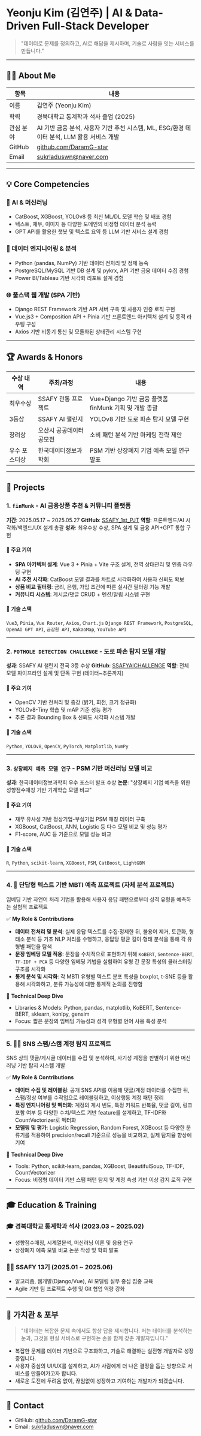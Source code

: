 # Yeonju Kim (김연주) | AI & Data-Driven Full-Stack Developer

> "데이터로 문제를 정의하고, AI로 해답을 제시하며, 기술로 사람을 잇는 서비스를 만듭니다."

---

## 👩‍💻 About Me

| 항목     | 내용                                                       |
| ------ | -------------------------------------------------------- |
| 이름     | 김연주 (Yeonju Kim)                                         |
| 학력     | 경북대학교 통계학과 석사 졸업 (2025)                                  |
| 관심 분야  | AI 기반 금융 분석, 사용자 기반 추천 시스템, ML, ESG/환경 데이터 분석, LLM 활용 서비스 개발 |
| GitHub | [github.com/DaramG-star](https://github.com/DaramG-star) |
| Email  | [sukrladuswn@naver.com](mailto:sukrladuswn@naver.com)    |

---

## 💡 Core Competencies

### 🧠 AI & 머신러닝

* CatBoost, XGBoost, YOLOv8 등 최신 ML/DL 모델 학습 및 배포 경험
* 텍스트, 재무, 이미지 등 다양한 도메인의 비정형 데이터 분석 능력
* GPT API를 활용한 챗봇 및 텍스트 요약 등 LLM 기반 서비스 설계 경험

### 🧩 데이터 엔지니어링 & 분석

* Python (pandas, NumPy) 기반 데이터 전처리 및 정제 능숙
* PostgreSQL/MySQL 기반 DB 설계 및 pykrx, API 기반 금융 데이터 수집 경험
* Power BI/Tableau 기반 시각화 리포트 설계 경험

### 🌐 풀스택 웹 개발 (SPA 기반)

* Django REST Framework 기반 API 서버 구축 및 사용자 인증 로직 구현
* Vue.js3 + Composition API + Pinia 기반 프론트엔드 아키텍처 설계 및 동적 라우팅 구성
* Axios 기반 비동기 통신 및 모듈화된 상태관리 시스템 구현

---

## 🏆 Awards & Honors

| 수상 내역   | 주최/과정         | 내용                                      |
| ------- | ------------- | --------------------------------------- |
| 최우수상    | SSAFY 관통 프로젝트 | Vue+Django 기반 금융 플랫폼 finMunk 기획 및 개발 총괄 |
| 3등상     | SSAFY AI 챌린지  | YOLOv8 기반 도로 파손 탐지 모델 구현                |
| 장려상     | 오산시 공공데이터 공모전 | 소비 패턴 분석 기반 마케팅 전략 제안                   |
| 우수 포스터상 | 한국데이터정보과학회    | PSM 기반 상장폐지 기업 예측 모델 연구 발표              |

---

## 🚀 Projects

### 1. `finMunk` - AI 금융상품 추천 & 커뮤니티 플랫폼

**기간**: 2025.05.17 \~ 2025.05.27
**GitHub**: [SSAFY\_1st\_PJT](https://github.com/DaramG-star/SSAFY_1st_PJT_front)
**역할**: 프론트엔드/AI 시각화/백엔드/UX 설계 총괄
**성과**: 최우수상 수상, SPA 설계 및 금융 API+GPT 통합 구현

#### 📌 주요 기여

* **SPA 아키텍처 설계**: Vue 3 + Pinia + Vite 구조 설계, 전역 상태관리 및 인증 라우팅 구현
* **AI 추천 시각화**: CatBoost 모델 결과를 차트로 시각화하여 사용자 신뢰도 확보
* **상품 비교 필터링**: 금리, 은행, 가입 조건에 따른 실시간 필터링 기능 개발
* **커뮤니티 시스템**: 게시글/댓글 CRUD + 멘션/알림 시스템 구현

#### 🔧 기술 스택

`Vue3`, `Pinia`, `Vue Router`, `Axios`, `Chart.js`
`Django REST Framework`, `PostgreSQL`, `OpenAI GPT API`, `금감원 API`, `KakaoMap`, `YouTube API`

---

### 2. `POTHOLE DETECTION CHALLENGE` - 도로 파손 탐지 모델 개발

**성과**: SSAFY AI 챌린지 전국 3등 수상
**GitHub**: [SSAFYAICHALLENGE](https://github.com/DaramG-star/POTHOLE_DETECTION_CHALLENGE)
**역할**: 전체 모델 파이프라인 설계 및 단독 구현 (데이터\~추론까지)

#### 📌 주요 기여

* OpenCV 기반 전처리 및 증강 (밝기, 회전, 크기 정규화)
* YOLOv8-Tiny 학습 및 mAP 기준 성능 평가
* 추론 결과 Bounding Box & 신뢰도 시각화 시스템 개발

#### 🔧 기술 스택

`Python`, `YOLOv8`, `OpenCV`, `PyTorch`, `Matplotlib`, `NumPy`

---

### 3. `상장폐지 예측 모델 연구` - PSM 기반 머신러닝 모델 비교

**성과**: 한국데이터정보과학회 우수 포스터 발표 수상
**논문**: "상장폐지 기업 예측을 위한 성향점수매칭 기반 기계학습 모델 비교"

#### 📌 주요 기여

* 재무 유사성 기반 정상기업-부실기업 PSM 매칭 데이터 구축
* XGBoost, CatBoost, ANN, Logistic 등 다수 모델 비교 및 성능 평가
* F1-score, AUC 등 기준으로 모델 성능 비교

#### 🔧 기술 스택

`R`, `Python`, `scikit-learn`, `XGBoost`, `PSM`, `CatBoost`, `LightGBM`

---

### 4. 💬 단답형 텍스트 기반 MBTI 예측 프로젝트 (자체 분석 프로젝트)
임베딩 기반 자연어 처리 기법을 활용해 사용자 응답 패턴으로부터 성격 유형을 예측하는 실험적 프로젝트

✅ **My Role & Contributions**
- **데이터 전처리 및 분석**: 실제 응답 텍스트를 수집·정제한 뒤, 불용어 제거, 토큰화, 형태소 분석 등 기초 NLP 처리를 수행하고, 응답당 평균 길이·형태 분석을 통해 각 유형별 패턴을 탐색
- **문장 임베딩 모델 적용**: 문장을 수치적으로 표현하기 위해 `KoBERT`, `Sentence-BERT`, `TF-IDF + PCA` 등 다양한 임베딩 기법을 실험하여 유형 간 문장 특성의 클러스터링 구조를 시각화
- **통계 분석 및 시각화**: 각 MBTI 유형별 텍스트 분포 특성을 boxplot, t-SNE 등을 활용해 시각화하고, 분류 가능성에 대한 통계적 논의를 진행함

🔧 **Technical Deep Dive**
- Libraries & Models: Python, pandas, matplotlib, KoBERT, Sentence-BERT, sklearn, konlpy, gensim
- Focus: 짧은 문장의 임베딩 가능성과 성격 유형별 언어 사용 특성 분석

---

### 5. 🕵️‍♀️ SNS 스팸/스캠 계정 탐지 프로젝트
SNS 상의 댓글/게시글 데이터를 수집 및 분석하여, 사기성 계정을 판별하기 위한 머신러닝 기반 탐지 시스템 개발

✅ **My Role & Contributions**
- **데이터 수집 및 레이블링**: 공개 SNS API를 이용해 댓글/계정 데이터를 수집한 뒤, 스팸/정상 여부를 수작업으로 레이블링하고, 이상행동 계정 패턴 정리
- **특징 엔지니어링 및 벡터화**: 계정의 게시 빈도, 특정 키워드 반복율, 댓글 길이, 링크 포함 여부 등 다양한 수치/텍스트 기반 feature를 설계하고, TF-IDF와 CountVectorizer로 벡터화
- **모델링 및 평가**: Logistic Regression, Random Forest, XGBoost 등 다양한 분류기를 적용하여 precision/recall 기준으로 성능을 비교하고, 실제 탐지율 향상에 기여

🔧 **Technical Deep Dive**
- Tools: Python, scikit-learn, pandas, XGBoost, BeautifulSoup, TF-IDF, CountVectorizer
- Focus: 비정형 데이터 기반 스팸 패턴 탐지 및 계정 속성 기반 이상 감지 로직 구현

---

## 🎓 Education & Training

### 🎓 경북대학교 통계학과 석사 (2023.03 \~ 2025.02)

* 성향점수매칭, 시계열분석, 머신러닝 이론 및 응용 연구
* 상장폐지 예측 모델 비교 논문 작성 및 학회 발표

### 👩‍💻 SSAFY 13기 (2025.01 \~ 2025.06)

* 알고리즘, 웹개발(Django/Vue), AI 모델링 실무 중심 집중 교육
* Agile 기반 팀 프로젝트 수행 및 Git 협업 역량 강화

---

## 🙌 가치관 & 포부

> "데이터는 복잡한 문제 속에서도 항상 답을 제시합니다. 저는 데이터를 분석하는 눈과, 그것을 현실 서비스로 구현하는 손을 함께 갖춘 개발자입니다."

* 복잡한 문제를 데이터 기반으로 구조화하고, 기술로 해결하는 실전형 개발자로 성장 중입니다.
* 사용자 중심의 UI/UX를 설계하고, AI가 사람에게 더 나은 결정을 돕는 방향으로 서비스를 만들어가고자 합니다.
* 새로운 도전에 두려움 없이, 끊임없이 성장하고 기여하는 개발자가 되겠습니다.

---

## 🔗 Contact

* GitHub: [github.com/DaramG-star](https://github.com/DaramG-star)
* Email: [sukrladuswn@naver.com](mailto:sukrladuswn@naver.com)
